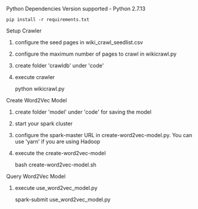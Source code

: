 Python Dependencies
Version supported - Python 2.7.13

	pip install -r requirements.txt


Setup Crawler
1. configure the seed pages in wiki_crawl_seedlist.csv
2. configure the maximum number of pages to crawl in wikicrawl.py
3. create folder 'crawldb' under 'code'
4. execute crawler
	
	python wikicrawl.py

Create Word2Vec Model
1. create folder 'model' under 'code' for saving the model
2. start your spark cluster
3. configure the spark-master URL in create-word2vec-model.py. You can use 'yarn' if you are using Hadoop
4. execute the create-word2vec-model

	bash create-word2vec-model.sh


Query Word2Vec Model
1. execute use_word2vec_model.py

	spark-submit use_word2vec_model.py




